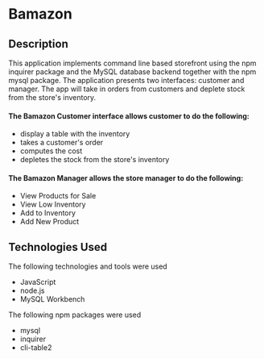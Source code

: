 # Bamazon

## Description

This application implements command line based storefront using the npm inquirer package and the MySQL database backend together with the npm mysql package. The application presents two interfaces: customer and manager. The app will take in orders from customers and deplete stock from the store's inventory.


#### The Bamazon Customer interface allows customer to do the following:

- display a table with the inventory
- takes a customer's order
- computes the cost
- depletes the stock from the store's inventory

#### The Bamazon Manager allows the store manager to do the following:

- View Products for Sale
- View Low Inventory
- Add to Inventory
- Add New Product



## Technologies Used

The following technologies and tools were used
- JavaScript
- node.js
- MySQL Workbench


The following npm packages were used
- mysql
- inquirer
- cli-table2
